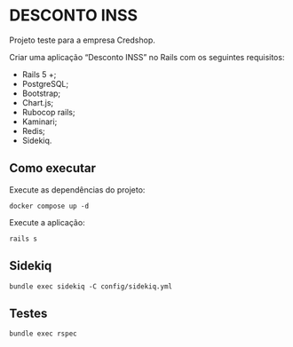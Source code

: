 # DESCONTO INSS

Projeto teste para a empresa Credshop.

Criar uma aplicação “Desconto INSS” no Rails com os seguintes requisitos:

- Rails 5 +;
- PostgreSQL;
- Bootstrap;
- Chart.js;
- Rubocop rails;
- Kaminari;
- Redis;
- Sidekiq.

## Como executar

Execute as dependências do projeto:
```shell
docker compose up -d
```

Execute a aplicação:
```shell
rails s
```

## Sidekiq

```shell
bundle exec sidekiq -C config/sidekiq.yml
```

## Testes

```shell
bundle exec rspec
```
